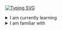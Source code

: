 [![Typing SVG](https://readme-typing-svg.demolab.com?font=Fira+Code&pause=1000&color=5BF76E&random=false&width=435&lines=%E4%BD%A0%E5%A5%BD!+%F0%9F%91%8B+%2C+Welcome+to+my+github;Welcome+to+my+github+page)](https://git.io/typing-svg)


<details>
  <summary>
    I am currently learning
  </summary>
  <br/>
  <div>
     <href = "https://ileriayo.github.io/markdown-badges/" />
     <img src = "https://img.shields.io/badge/c-%2300599C.svg?style=for-the-badge&logo=c%2B%2B&logoColor=white"/>
     <img src="https://img.shields.io/badge/VIM-%2311AB00.svg?style=for-the-badge&logo=vim&logoColor=white"/>
     <img src="https://img.shields.io/badge/PyTorch-F16529?style=for-the-badge&logo=pytorch&logoColor=white"/>
     <img src="https://img.shields.io/badge/kubernetes-%23326ce5.svg?style=for-the-badge&logo=kubernetes&logoColor=white"/>
  </div>
</details>

<details>
  <summary>
    I am familiar with 
  </summary>
  <br/>
  <div>
     <href = "https://ileriayo.github.io/markdown-badges/" />
     <img src="https://img.shields.io/badge/python-3670A0?style=for-the-badge&logo=python&logoColor=ffdd54"/>
    <img src="https://img.shields.io/badge/pandas-%23150458.svg?style=for-the-badge&logo=pandas&logoColor=white"/>
    <img src="https://img.shields.io/badge/mysql-%2300f.svg?style=for-the-badge&logo=mysql&logoColor=white"/>
    <img src="https://img.shields.io/badge/AWS-%23FF9900.svg?style=for-the-badge&logo=amazon-aws&logoColor=white)"/>
  </div>
</details>


<ref>
